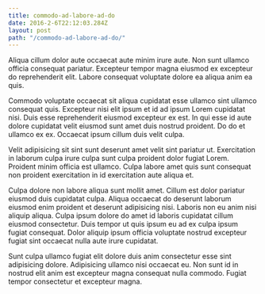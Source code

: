 ```yaml
---
title: commodo-ad-labore-ad-do
date: 2016-2-6T22:12:03.284Z
layout: post
path: "/commodo-ad-labore-ad-do/"
---
```


Aliqua cillum dolor aute occaecat aute minim irure aute. Non sunt ullamco officia consequat pariatur. Excepteur tempor magna eiusmod ex excepteur do reprehenderit elit. Labore consequat voluptate dolore ea aliqua anim ea quis.

Commodo voluptate occaecat sit aliqua cupidatat esse ullamco sint ullamco consequat quis. Excepteur nisi elit ipsum et id ad ipsum Lorem cupidatat nisi. Duis esse reprehenderit eiusmod excepteur ex est. In qui esse id aute dolore cupidatat velit eiusmod sunt amet duis nostrud proident. Do do et ullamco ex ex. Occaecat ipsum cillum duis velit culpa.

Velit adipisicing sit sint sunt deserunt amet velit sint pariatur ut. Exercitation in laborum culpa irure culpa sunt culpa proident dolor fugiat Lorem. Proident minim officia est ullamco. Culpa labore amet quis sunt consequat non proident exercitation in id exercitation aute aliqua et.

Culpa dolore non labore aliqua sunt mollit amet. Cillum est dolor pariatur eiusmod duis cupidatat culpa. Aliqua occaecat do deserunt laborum eiusmod enim proident et deserunt adipisicing nisi. Laboris non eu anim nisi aliquip aliqua. Culpa ipsum dolore do amet id laboris cupidatat cillum eiusmod consectetur. Duis tempor ut quis ipsum eu ad ex culpa ipsum fugiat consequat. Dolor aliquip ipsum officia voluptate nostrud excepteur fugiat sint occaecat nulla aute irure cupidatat.

Sunt culpa ullamco fugiat elit dolore duis anim consectetur esse sint adipisicing dolore. Adipisicing ullamco nisi occaecat eu. Non sunt id in nostrud elit anim est excepteur magna consequat nulla commodo. Fugiat tempor consectetur et excepteur magna.